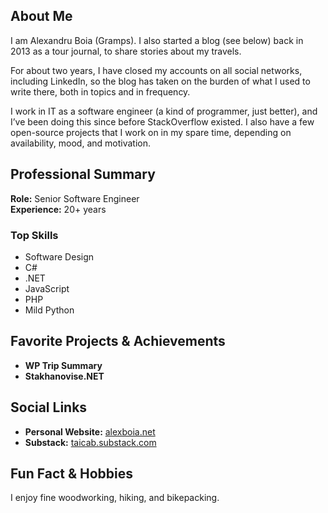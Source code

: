 ## About Me

I am Alexandru Boia (Gramps). I also started a blog (see below) back in 2013 as a tour journal, to share stories about my travels.

For about two years, I have closed my accounts on all social networks, including LinkedIn, so the blog has taken on the burden of what I used to write there, both in topics and in frequency.

I work in IT as a software engineer (a kind of programmer, just better), and I’ve been doing this since before StackOverflow existed. I also have a few open-source projects that I work on in my spare time, depending on availability, mood, and motivation.

## Professional Summary

**Role:** Senior Software Engineer  
**Experience:** 20+ years

### Top Skills

- Software Design
- C#
- .NET
- JavaScript
- PHP
- Mild Python

## Favorite Projects & Achievements

- **WP Trip Summary**
- **Stakhanovise.NET**

## Social Links

- **Personal Website:** [alexboia.net](https://alexboia.net)
- **Substack:** [taicab.substack.com](https://taicab.substack.com/)

## Fun Fact & Hobbies

I enjoy fine woodworking, hiking, and bikepacking.
